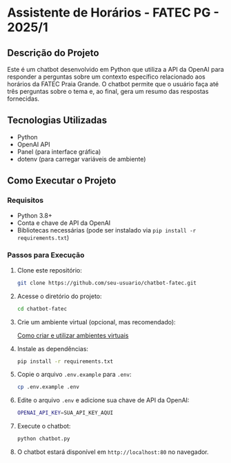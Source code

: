 # Assistente de Horários - FATEC PG - 2025/1

## Descrição do Projeto
Este é um chatbot desenvolvido em Python que utiliza a API da OpenAI para responder a perguntas sobre um contexto específico relacionado aos horários da FATEC Praia Grande. O chatbot permite que o usuário faça até três perguntas sobre o tema e, ao final, gera um resumo das respostas fornecidas.

## Tecnologias Utilizadas
- Python
- OpenAI API
- Panel (para interface gráfica)
- dotenv (para carregar variáveis de ambiente)

## Como Executar o Projeto
### Requisitos
- Python 3.8+
- Conta e chave de API da OpenAI
- Bibliotecas necessárias (pode ser instalado via `pip install -r requirements.txt`)

### Passos para Execução
1. Clone este repositório:
   ```sh
   git clone https://github.com/seu-usuario/chatbot-fatec.git
   ```
2. Acesse o diretório do projeto:
   ```sh
   cd chatbot-fatec
   ```
3. Crie um ambiente virtual (opcional, mas recomendado):

    [Como criar e utilizar ambientes virtuais](https://docs.python.org/pt-br/3.13/tutorial/venv.html/)

4. Instale as dependências:
   ```sh
   pip install -r requirements.txt
   ```

5. Copie o arquivo `.env.example` para `.env`:
   ```sh
   cp .env.example .env
   ```
6. Edite o arquivo `.env` e adicione sua chave de API da OpenAI:
   ```sh
   OPENAI_API_KEY=SUA_API_KEY_AQUI
   ```
7. Execute o chatbot:
   ```sh
   python chatbot.py
   ```
8. O chatbot estará disponível em `http://localhost:80` no navegador.
